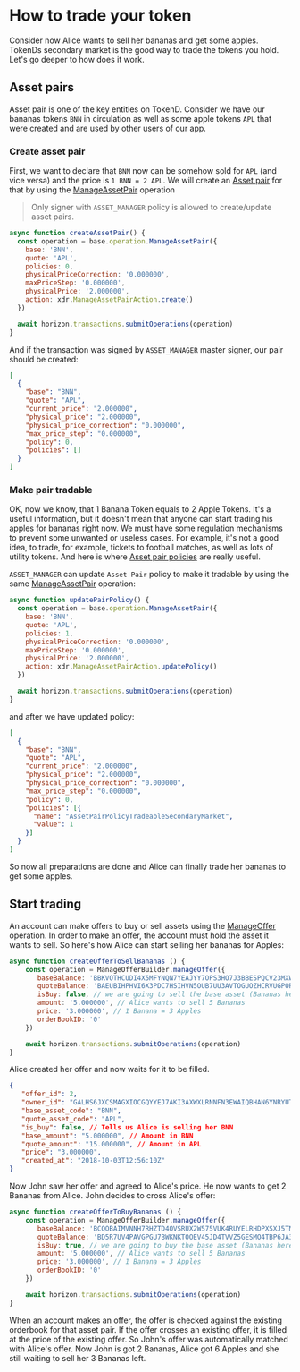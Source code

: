 # How to trade your token

Consider now Alice wants to sell her bananas and get some apples. TokenDs secondary market is the good way to trade 
the tokens you hold. Let's go deeper to how does it work.

## Asset pairs

Asset pair is one of the key entities on TokenD. Consider we have our bananas tokens `BNN` in circulation as well as some 
apple tokens `APL` that were created and are used by other users of our app.

### Create asset pair

First, we want to declare that `BNN` now can be somehow sold for `APL` (and vice versa) and the price is `1 BNN = 2 APL`.
We will create an [Asset pair][2] for that by using the [ManageAssetPair][4] operation

> Only signer with `ASSET_MANAGER` policy is allowed to create/update asset pairs.

```javascript
async function createAssetPair() {
  const operation = base.operation.ManageAssetPair({
    base: 'BNN',
    quote: 'APL',
    policies: 0,
    physicalPriceCorrection: '0.000000',
    maxPriceStep: '0.000000',
    physicalPrice: '2.000000',
    action: xdr.ManageAssetPairAction.create()
  })

  await horizon.transactions.submitOperations(operation)
}
```

And if the transaction was signed by `ASSET_MANAGER` master signer, our pair should be created:

```json
[
  {
    "base": "BNN",
    "quote": "APL",
    "current_price": "2.000000",
    "physical_price": "2.000000",
    "physical_price_correction": "0.000000",
    "max_price_step": "0.000000",
    "policy": 0,
    "policies": []
  }
]
```

### Make pair tradable

OK, now we know, that 1 Banana Token equals to 2 Apple Tokens. It's a useful information, but it doesn't mean that 
anyone can start trading his apples for bananas right now. We must have some regulation mechanisms to prevent some
unwanted or useless cases. For example, it's not a good idea, to trade, for example, tickets to football matches, 
as well as lots of utility tokens. And here is where [Asset pair policies][3] are really useful.

`ASSET_MANAGER` can update `Asset Pair` policy to make it tradable by using the same [ManageAssetPair][4] operation:

```javascript
async function updatePairPolicy() {
  const operation = base.operation.ManageAssetPair({
    base: 'BNN',
    quote: 'APL',
    policies: 1,
    physicalPriceCorrection: '0.000000',
    maxPriceStep: '0.000000',
    physicalPrice: '2.000000',
    action: xdr.ManageAssetPairAction.updatePolicy()
  })

  await horizon.transactions.submitOperations(operation)
}
```

and after we have updated policy:

```json
[
  {
    "base": "BNN",
    "quote": "APL",
    "current_price": "2.000000",
    "physical_price": "2.000000",
    "physical_price_correction": "0.000000",
    "max_price_step": "0.000000",
    "policy": 0,
    "policies": [{
      "name": "AssetPairPolicyTradeableSecondaryMarket",
      "value": 1
    }]
  }
]
```

So now all preparations are done and Alice can finally trade her bananas to get some apples.

## Start trading

An account can make offers to buy or sell assets using the [ManageOffer][5] operation. In order to make an offer, 
the account must hold the asset it wants to sell. So here's how Alice can start selling her bananas for Apples:

```javascript
async function createOfferToSellBananas () {
    const operation = ManageOfferBuilder.manageOffer({
       baseBalance: 'BBKVOTHCUDI4X5MFYNQN7YEAJYY7OPS3HO7J3BBESPQCV23MXW7LLMKR', // Alice's bananas balance ID
       quoteBalance: 'BAEUBIHPHVI6X3PDC7HSIHVN5OUB7UU3AVTOGUOZHCRVUGPORPIIHS44', // Alice's apples balance ID
       isBuy: false, // we are going to sell the base asset (Bananas here)
       amount: '5.000000', // Alice wants to sell 5 Bananas
       price: '3.000000', // 1 Banana = 3 Apples
       orderBookID: '0'
    })

    await horizon.transactions.submitOperations(operation)
}
```

Alice created her offer and now waits for it to be filled. 

```json
{
   "offer_id": 2,
   "owner_id": "GALHS6JXCSMAGXIOCGQYYEJ7AKI3AXWXLRNNFN3EWAIQBHAN6YNRYUTK", // Alice's account id
   "base_asset_code": "BNN",
   "quote_asset_code": "APL",
   "is_buy": false, // Tells us Alice is selling her BNN
   "base_amount": "5.000000", // Amount in BNN
   "quote_amount": "15.000000", // Amount in APL
   "price": "3.000000",
   "created_at": "2018-10-03T12:56:10Z"
}
```

Now John saw her offer and agreed to Alice's price. He now wants to get 2 Bananas from Alice. John decides to cross
Alice's offer:

```javascript
async function createOfferToBuyBananas () {
    const operation = ManageOfferBuilder.manageOffer({
       baseBalance: 'BCQOBAIMVNNH7RHZTD4OVSRUX2W575VUK4RUYELRHDPXSXJ5TMS2BHAV', // John's bananas balance ID
       quoteBalance: 'BD5R7UV4PAVGPGU7BWKNKTOOEV45JD4TVVZ5GESMO4TBP6JA3W2L4HMP', // John's apples balance ID
       isBuy: true, // we are going to buy the base asset (Bananas here)
       amount: '5.000000', // Alice wants to sell 5 Bananas
       price: '3.000000', // 1 Banana = 3 Apples
       orderBookID: '0'
    })

    await horizon.transactions.submitOperations(operation)
}
```

When an account makes an offer, the offer is checked against the existing orderbook for that asset pair. If the 
offer crosses an existing offer, it is filled at the price of the existing offer. So John's offer was automatically 
matched with Alice's offer. Now John is got 2 Bananas, Alice got 6 Apples and she still waiting to sell her 3 Bananas
left.

[1]: /tech/key_entities/signer.md
[2]: /tech/key_entities/asset_pair.md
[3]: /tech/key_entities/asset_pair.md#policies
[4]: /coming_soon.md
[5]: /tech/operations/manage_offer.md

<!--2. Asset pairs-->
<!--3. Asset pair policies-->
<!--4. Manage asset pair op-->
